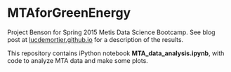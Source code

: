 # MTAforGreenEnergy
Project Benson for Spring 2015 Metis Data Science Bootcamp. See blog post at [lucdemortier.github.io](http://lucdemortier.github.io/portfolio/1_benson.html) for a description of the results.

This repository contains iPython notebook **MTA_data_analysis.ipynb**, with code to analyze MTA data and make some plots.
